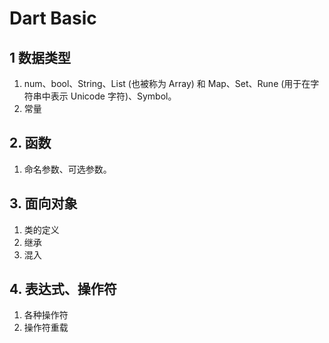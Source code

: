 # Dart Basic

## 1 数据类型

1. num、bool、String、List (也被称为 Array) 和 Map、Set、Rune (用于在字符串中表示 Unicode 字符)、Symbol。
2. 常量

## 2. 函数

1. 命名参数、可选参数。

## 3. 面向对象

1. 类的定义
2. 继承
3. 混入

## 4. 表达式、操作符

1. 各种操作符
2. 操作符重载
